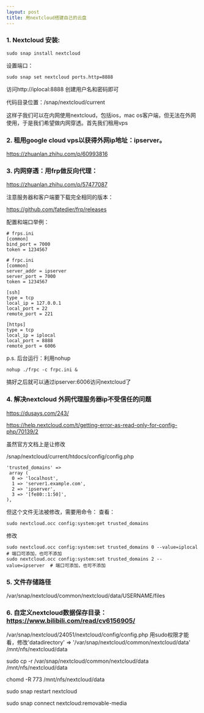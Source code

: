 ```yaml
---
layout: post
title: 用nextcloud搭建自己的云盘
---
```


### 1. Nextcloud 安装:
```
sudo snap install nextcloud
```
设置端口：
```
sudo snap set nextcloud ports.http=8888
```
访问http://iplocal:8888 创建用户名和密码即可

代码目录位置：/snap/nextcloud/current

这样子我们可以在内网使用nextcloud，包括ios，mac os客户端，但无法在外网使用，于是我们希望做内网穿透。首先我们租用vps

### 2.	租用google cloud vps以获得外网ip地址：ipserver。

https://zhuanlan.zhihu.com/p/60993816

### 3.	内网穿透：用frp做反向代理：

https://zhuanlan.zhihu.com/p/57477087

注意服务器和客户端要下载完全相同的版本：

https://github.com/fatedier/frp/releases

配置和端口举例：
```
# frps.ini
[common]
bind_port = 7000
token = 1234567

# frpc.ini
[common]
server_addr = ipserver
server_port = 7000
token = 1234567

[ssh]
type = tcp
local_ip = 127.0.0.1
local_port = 22
remote_port = 221

[https]
type = tcp
local_ip = iplocal
local_port = 8888
remote_port = 6006
```

p.s. 后台运行：利用nohup
```
nohup ./frpc -c frpc.ini &
```
搞好之后就可以通过ipserver:6006访问nextcloud了

### 4.	解决nextcloud 外网代理服务器ip不受信任的问题

https://dusays.com/243/

https://help.nextcloud.com/t/getting-error-as-read-only-for-config-php/70139/2

虽然官方文档上是让修改

/snap/nextcloud/current/htdocs/config/config.php
 ```
'trusted_domains' =>
  array (
   0 => 'localhost',
   1 => 'server1.example.com',
   2 => 'ipserver',
   3 => '[fe80::1:50]',
),
```
但这个文件无法被修改，需要用命令：
查看：
```
sudo nextcloud.occ config:system:get trusted_domains
```
修改
```
sudo nextcloud.occ config:system:set trusted_domains 0 --value=iplocal   # 端口可添加，也可不添加
sudo nextcloud.occ config:system:set trusted_domains 2 --value=ipserver  # 端口可添加，也可不添加
```

### 5. 文件存储路径

/var/snap/nextcloud/common/nextcloud/data/USERNAME/files


### 6. 自定义nextcloud数据保存目录：https://www.bilibili.com/read/cv6156905/

/var/snap/nextcloud/24051/nextcloud/config/config.php
用sudo权限才能看，修改'datadirectory' => '/var/snap/nextcloud/common/nextcloud/data' 
/mnt/nfs/nextcloud/data

sudo cp -r /var/snap/nextcloud/common/nextcloud/data /mnt/nfs/nextcloud/data

chomd -R 773 /mnt/nfs/nextcloud/data

sudo snap restart nextcloud

sudo snap connect nextcloud:removable-media
